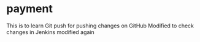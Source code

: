 # payment
This is to learn Git push for pushing changes on GitHub
Modified to check changes in Jenkins
modified again
